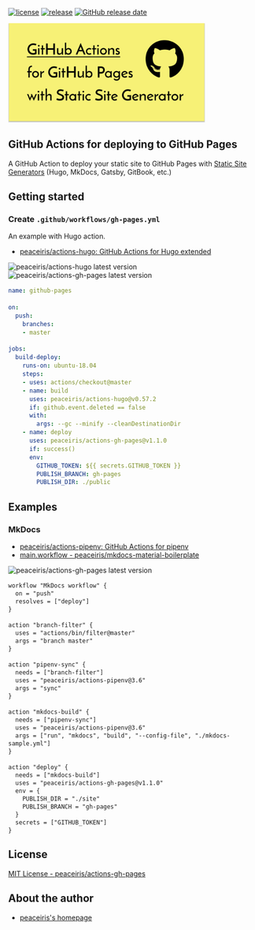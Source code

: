 [![license](https://img.shields.io/github/license/peaceiris/actions-gh-pages.svg)](https://github.com/peaceiris/actions-gh-pages/blob/master/LICENSE)
[![release](https://img.shields.io/github/release/peaceiris/actions-gh-pages.svg)](https://github.com/peaceiris/actions-gh-pages/releases/latest)
[![GitHub release date](https://img.shields.io/github/release-date/peaceiris/actions-gh-pages.svg)](https://github.com/peaceiris/actions-gh-pages/releases)

<img width="400" alt="GitHub Actions for deploying to GitHub Pages with Static Site Generators" src="./images/ogp.svg">



## GitHub Actions for deploying to GitHub Pages

A GitHub Action to deploy your static site to GitHub Pages with [Static Site Generators] (Hugo, MkDocs, Gatsby, GitBook, etc.)

[Static Site Generators]: https://www.staticgen.com/



## Getting started

### Create `.github/workflows/gh-pages.yml`

An example with Hugo action.

- [peaceiris/actions-hugo: GitHub Actions for Hugo extended](https://github.com/peaceiris/actions-hugo)

![peaceiris/actions-hugo latest version](https://img.shields.io/github/release/peaceiris/actions-hugo.svg?label=peaceiris%2Factions-hugo)
![peaceiris/actions-gh-pages latest version](https://img.shields.io/github/release/peaceiris/actions-gh-pages.svg?label=peaceiris%2Factions-gh-pages)

```yaml
name: github-pages

on:
  push:
    branches:
    - master

jobs:
  build-deploy:
    runs-on: ubuntu-18.04
    steps:
    - uses: actions/checkout@master
    - name: build
      uses: peaceiris/actions-hugo@v0.57.2
      if: github.event.deleted == false
      with:
        args: --gc --minify --cleanDestinationDir
    - name: deploy
      uses: peaceiris/actions-gh-pages@v1.1.0
      if: success()
      env:
        GITHUB_TOKEN: ${{ secrets.GITHUB_TOKEN }}
        PUBLISH_BRANCH: gh-pages
        PUBLISH_DIR: ./public
```



## Examples

### MkDocs

- [peaceiris/actions-pipenv: GitHub Actions for pipenv](https://github.com/peaceiris/actions-pipenv)
- [main.workflow - peaceiris/mkdocs-material-boilerplate](https://github.com/peaceiris/mkdocs-material-boilerplate/blob/master/.github/main.workflow)

![peaceiris/actions-gh-pages latest version](https://img.shields.io/github/release/peaceiris/actions-gh-pages.svg?label=peaceiris%2Factions-gh-pages)

```hcl
workflow "MkDocs workflow" {
  on = "push"
  resolves = ["deploy"]
}

action "branch-filter" {
  uses = "actions/bin/filter@master"
  args = "branch master"
}

action "pipenv-sync" {
  needs = ["branch-filter"]
  uses = "peaceiris/actions-pipenv@3.6"
  args = "sync"
}

action "mkdocs-build" {
  needs = ["pipenv-sync"]
  uses = "peaceiris/actions-pipenv@3.6"
  args = ["run", "mkdocs", "build", "--config-file", "./mkdocs-sample.yml"]
}

action "deploy" {
  needs = ["mkdocs-build"]
  uses = "peaceiris/actions-gh-pages@v1.1.0"
  env = {
    PUBLISH_DIR = "./site"
    PUBLISH_BRANCH = "gh-pages"
  }
  secrets = ["GITHUB_TOKEN"]
}
```



## License

[MIT License - peaceiris/actions-gh-pages]

[MIT License - peaceiris/actions-gh-pages]: https://github.com/peaceiris/actions-gh-pages/blob/master/LICENSE



## About the author

- [peaceiris's homepage](https://peaceiris.com/)

